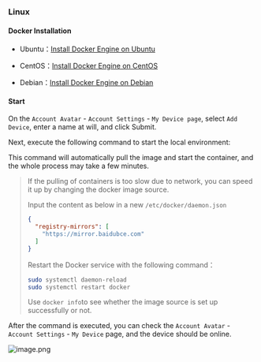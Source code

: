 ### Linux

#### Docker Installation

* Ubuntu：[Install Docker Engine on Ubuntu](https://docs.docker.com/engine/install/ubuntu/)

* CentOS：[Install Docker Engine on CentOS](https://docs.docker.com/engine/install/centos/)

* Debian：[Install Docker Engine on Debian
](https://docs.docker.com/engine/install/debian/)

#### Start

On the `Account Avatar` - `Account Settings` - `My Device page`, select `Add Device`, enter a name at will, and click Submit.

Next, execute the following command to start the local environment:

This command will automatically pull the image and start the container, and the whole process may take a few minutes.
> If the pulling of containers is too slow due to network, you can speed it up by changing the docker image source.
>
> Input the content as below in a new  `/etc/docker/daemon.json` 
>
> ```json
> {
>   "registry-mirrors": [
>     "https://mirror.baidubce.com"
>   ]
> }
> ```
>
> Restart the Docker service with the following command：
> ```bash
> sudo systemctl daemon-reload
> sudo systemctl restart docker
> ```
>
> Use `docker info`to see whether the image source is set up successfully or not.

After the command is executed, you can check the `Account Avatar` - `Account Settings` - `My Device` page, and the device should be online.

![image.png](https://levimg.s3.cn-northwest-1.amazonaws.com.cn/x/%E6%88%AA%E5%B1%8F2022-05-29+14.05.37.png)
